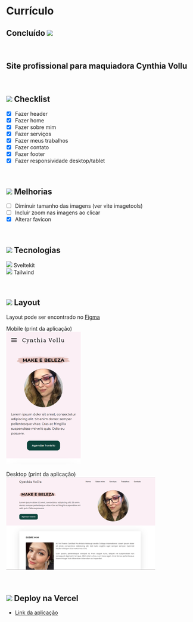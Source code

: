 # Currículo

## Concluído <img src="https://cdn-icons-png.flaticon.com/512/4315/4315445.png" width="20" />

</br>

## Site profissional para maquiadora Cynthia Vollu

</br>

## <img src="https://cdn-icons-png.flaticon.com/24/2666/2666505.png" width="20" /> Checklist

- [x] Fazer header
- [x] Fazer home
- [x] Fazer sobre mim
- [x] Fazer serviços
- [x] Fazer meus trabalhos
- [x] Fazer contato
- [x] Fazer footer
- [x] Fazer responsividade desktop/tablet

</br>

## <img src="https://cdn-icons-png.flaticon.com/512/3930/3930474.png" width="20" /> Melhorias

- [ ] Diminuir tamanho das imagens (ver vite imagetools)
- [ ] Incluir zoom nas imagens ao clicar
- [x] Alterar favicon

</br>

## <img src="https://cdn-icons-png.flaticon.com/24/2276/2276313.png" width="20" /> Tecnologias

<img src="https://svelte.dev/favicon.png" width="20"> Sveltekit
</br>
<img src="https://avatars.githubusercontent.com/u/67109815?s=280&v=4" width="20"> Tailwind

</br>

## <img src="https://cdn-icons-png.flaticon.com/24/2724/2724885.png" width="20" /> Layout

Layout pode ser encontrado no [Figma](https://www.figma.com/file/9lUb0kqCM9ijs5DLALz5sl/Site-Cynthia-Vollu?node-id=45%3A18&t=NMsaNu5T9fbAPkTG-1)
</br>

Mobile (print da aplicação)
</br>
<img src="https://raw.githubusercontent.com/anavollu/site-cynthia/main/figma-images/pagina_mobile.png" width="200">
</br>

Desktop (print da aplicação)
</br>
<img src="https://raw.githubusercontent.com/anavollu/site-cynthia/main/figma-images/pagina_desktop.png" width="400">

</br>

## <img src="https://cdn-icons-png.flaticon.com/24/5050/5050273.png" width="20" /> Deploy na Vercel

- [Link da aplicação](https://cynthia-vollu.vercel.app/)

